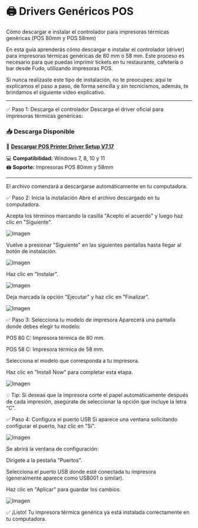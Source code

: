 # 🖨️ Drivers Genéricos POS


Cómo descargar e instalar el controlador para impresoras térmicas genéricas (POS 80mm y POS 58mm)

En esta guía aprenderás cómo descargar e instalar el controlador (driver) para impresoras térmicas genéricas de 80 mm o 58 mm.
Este proceso es necesario para que puedas imprimir tickets en tu restaurante, cafetería o bar desde Fudo, utilizando impresoras POS.

Si nunca realizaste este tipo de instalación, no te preocupes: aquí te explicamos el paso a paso, de forma sencilla y sin tecnicismos, además, te brindamos el siguiente video explicativo.

---

✅ Paso 1: Descarga el controlador
Descarga el driver oficial para impresoras térmicas genéricas:

### 📥 Descarga Disponible


📁 **<a href="/POS-Printer-Driver-Setup-V7.17.exe" download="POS-Printer-Driver-Setup-V7.17.exe">Descargar POS Printer Driver Setup V7.17</a>**

💻 **Compatibilidad:** Windows 7, 8, 10 y 11  
🖨️ **Soporte:** Impresoras POS 80mm y 58mm

---

El archivo comenzará a descargarse automáticamente en tu computadora.

✅ Paso 2: Inicia la instalación
Abre el archivo descargado en tu computadora.

Acepta los términos marcando la casilla "Acepto el acuerdo" y luego haz clic en "Siguiente".

![Imagen](images/generic/1-inicio.webp)

Vuelve a presionar "Siguiente" en las siguientes pantallas hasta llegar al botón de instalación.

![Imagen](images/generic/2-ubicacion.webp)
 

Haz clic en "Instalar".

![Imagen](images/generic/3-install.webp)

Deja marcada la opción "Ejecutar" y haz clic en "Finalizar".

![Imagen](images/generic/4-finish.webp)

✅ Paso 3: Selecciona tu modelo de impresora
Aparecerá una pantalla donde debes elegir tu modelo:

POS 80 C: Impresora térmica de 80 mm.

POS 58 C: Impresora térmica de 58 mm.

Selecciona el modelo que corresponda a tu impresora.

Haz clic en "Install Now" para completar esta etapa.

![Imagen](images/generic/5-model.webp)

💡 Tip:
Si deseas que la impresora corte el papel automáticamente después de cada impresión, asegúrate de seleccionar la opción que incluye la letra “C”.

✅ Paso 4: Configura el puerto USB
Si aparece una ventana solicitando configurar el puerto, haz clic en "Sí".

![Imagen](images/generic/6-alert.webp)

Se abrirá la ventana de configuración:

Dirígete a la pestaña "Puertos".

Selecciona el puerto USB donde esté conectada tu impresora (generalmente aparece como USB001 o similar).

Haz clic en "Aplicar" para guardar los cambios.

![Imagen](images/generic/7-puertos.webp)

✅ ¡Listo!
Tu impresora térmica genérica ya está instalada correctamente en tu computadora.


